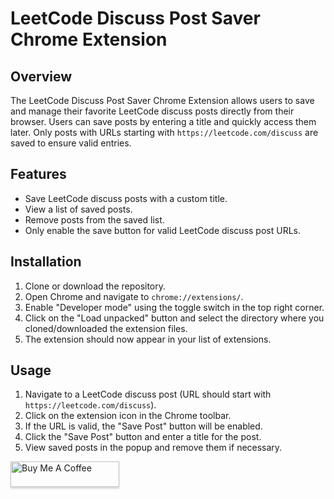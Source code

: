 # LeetCode Discuss Post Saver Chrome Extension

## Overview

The LeetCode Discuss Post Saver Chrome Extension allows users to save and manage their favorite LeetCode discuss posts directly from their browser. Users can save posts by entering a title and quickly access them later. Only posts with URLs starting with `https://leetcode.com/discuss` are saved to ensure valid entries.

## Features

- Save LeetCode discuss posts with a custom title.
- View a list of saved posts.
- Remove posts from the saved list.
- Only enable the save button for valid LeetCode discuss post URLs.

## Installation

1. Clone or download the repository.
2. Open Chrome and navigate to `chrome://extensions/`.
3. Enable "Developer mode" using the toggle switch in the top right corner.
4. Click on the "Load unpacked" button and select the directory where you cloned/downloaded the extension files.
5. The extension should now appear in your list of extensions.

## Usage

1. Navigate to a LeetCode discuss post (URL should start with `https://leetcode.com/discuss`).
2. Click on the extension icon in the Chrome toolbar.
3. If the URL is valid, the "Save Post" button will be enabled.
4. Click the "Save Post" button and enter a title for the post.
5. View saved posts in the popup and remove them if necessary.

<a href="https://www.buymeacoffee.com/prathamesh94" target="_blank"><img src="https://www.buymeacoffee.com/assets/img/custom_images/orange_img.png" alt="Buy Me A Coffee" style="height: 41px !important;width: 174px !important;box-shadow: 0px 3px 2px 0px rgba(190, 190, 190, 0.5) !important;-webkit-box-shadow: 0px 3px 2px 0px rgba(190, 190, 190, 0.5) !important;" ></a>

